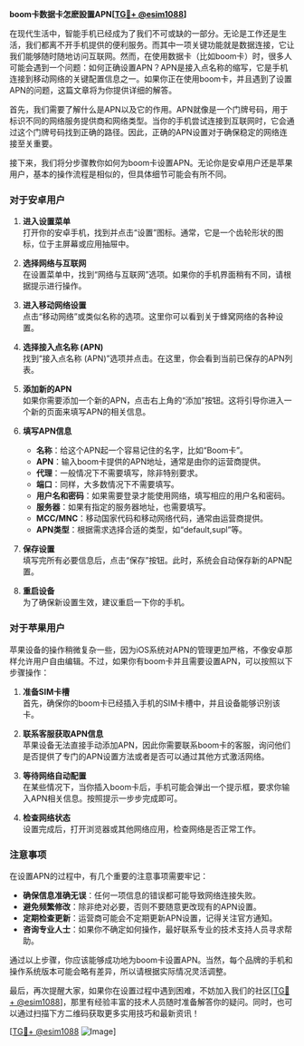 **boom卡数据卡怎麽設置APN[[TG💪+ @esim1088](https://t.me/s/esim1088)]**

在现代生活中，智能手机已经成为了我们不可或缺的一部分。无论是工作还是生活，我们都离不开手机提供的便利服务。而其中一项关键功能就是数据连接，它让我们能够随时随地访问互联网。然而，在使用数据卡（比如boom卡）时，很多人可能会遇到一个问题：如何正确设置APN？APN是接入点名称的缩写，它是手机连接到移动网络的关键配置信息之一。如果你正在使用boom卡，并且遇到了设置APN的问题，这篇文章将为你提供详细的解答。

首先，我们需要了解什么是APN以及它的作用。APN就像是一个门牌号码，用于标识不同的网络服务提供商和网络类型。当你的手机尝试连接到互联网时，它会通过这个门牌号码找到正确的路径。因此，正确的APN设置对于确保稳定的网络连接至关重要。

接下来，我们将分步骤教你如何为boom卡设置APN。无论你是安卓用户还是苹果用户，基本的操作流程是相似的，但具体细节可能会有所不同。

### 对于安卓用户

1. **进入设置菜单**  
   打开你的安卓手机，找到并点击“设置”图标。通常，它是一个齿轮形状的图标，位于主屏幕或应用抽屉中。

2. **选择网络与互联网**  
   在设置菜单中，找到“网络与互联网”选项。如果你的手机界面稍有不同，请根据提示进行操作。

3. **进入移动网络设置**  
   点击“移动网络”或类似名称的选项。这里你可以看到关于蜂窝网络的各种设置。

4. **选择接入点名称 (APN)**  
   找到“接入点名称 (APN)”选项并点击。在这里，你会看到当前已保存的APN列表。

5. **添加新的APN**  
   如果你需要添加一个新的APN，点击右上角的“添加”按钮。这将引导你进入一个新的页面来填写APN的相关信息。

6. **填写APN信息**  
   - **名称**：给这个APN起一个容易记住的名字，比如“Boom卡”。
   - **APN**：输入boom卡提供的APN地址，通常是由你的运营商提供。
   - **代理**：一般情况下不需要填写，除非特别要求。
   - **端口**：同样，大多数情况下不需要填写。
   - **用户名和密码**：如果需要登录才能使用网络，填写相应的用户名和密码。
   - **服务器**：如果有指定的服务器地址，也需要填写。
   - **MCC/MNC**：移动国家代码和移动网络代码，通常由运营商提供。
   - **APN类型**：根据需求选择合适的类型，如“default,supl”等。

7. **保存设置**  
   填写完所有必要信息后，点击“保存”按钮。此时，系统会自动保存新的APN配置。

8. **重启设备**  
   为了确保新设置生效，建议重启一下你的手机。

### 对于苹果用户

苹果设备的操作稍微复杂一些，因为iOS系统对APN的管理更加严格，不像安卓那样允许用户自由编辑。不过，如果你有boom卡并且需要设置APN，可以按照以下步骤操作：

1. **准备SIM卡槽**  
   首先，确保你的boom卡已经插入手机的SIM卡槽中，并且设备能够识别该卡。

2. **联系客服获取APN信息**  
   苹果设备无法直接手动添加APN，因此你需要联系boom卡的客服，询问他们是否提供了专门的APN设置方法或者是否可以通过其他方式激活网络。

3. **等待网络自动配置**  
   在某些情况下，当你插入boom卡后，手机可能会弹出一个提示框，要求你输入APN相关信息。按照提示一步步完成即可。

4. **检查网络状态**  
   设置完成后，打开浏览器或其他网络应用，检查网络是否正常工作。

### 注意事项

在设置APN的过程中，有几个重要的注意事项需要牢记：

- **确保信息准确无误**：任何一项信息的错误都可能导致网络连接失败。
- **避免频繁修改**：除非绝对必要，否则不要随意更改现有的APN设置。
- **定期检查更新**：运营商可能会不定期更新APN设置，记得关注官方通知。
- **咨询专业人士**：如果你不确定如何操作，最好联系专业的技术支持人员寻求帮助。

通过以上步骤，你应该能够成功地为boom卡设置APN。当然，每个品牌的手机和操作系统版本可能会略有差异，所以请根据实际情况灵活调整。

最后，再次提醒大家，如果你在设置过程中遇到困难，不妨加入我们的社区[[TG💪+ @esim1088](https://t.me/s/esim1088)]，那里有经验丰富的技术人员随时准备解答你的疑问。同时，也可以通过扫描下方二维码获取更多实用技巧和最新资讯！

[[TG💪+ @esim1088](https://t.me/s/esim1088) ![Image](https://i.postimg.cc/4NQfJmqS/Snipaste-2025-05-13-00-14-12.png)]